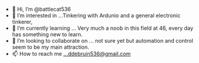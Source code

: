 - 👋 Hi, I’m @battlecat536
- 👀 I’m interested in ...Tinkering with Ardunio and a general electronic tinkerer,
- 🌱 I’m currently learning ... Very much a noob in this field at 46, every day has something new to learn.
- 💞️ I’m looking to collaborate on ... not sure yet but automation and control  seem to be my main attraction. 
- 📫 How to reach me ...ddebruin536@gmail.com

<!---
battlecat536/battlecat536 is a ✨ special ✨ repository because its `README.md` (this file) appears on your GitHub profile.
You can click the Preview link to take a look at your changes.
--->

